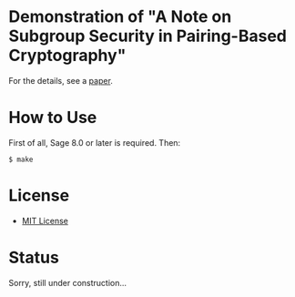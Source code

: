 # Demonstration of "A Note on Subgroup Security in Pairing-Based Cryptography"

For the details, see a [paper](https://doi.org/10.1145/3197507.3197514).

# How to Use

First of all, Sage 8.0 or later is required. Then:

```
$ make
```

# License

* [MIT License](https://opensource.org/licenses/MIT)

# Status

Sorry, still under construction...
